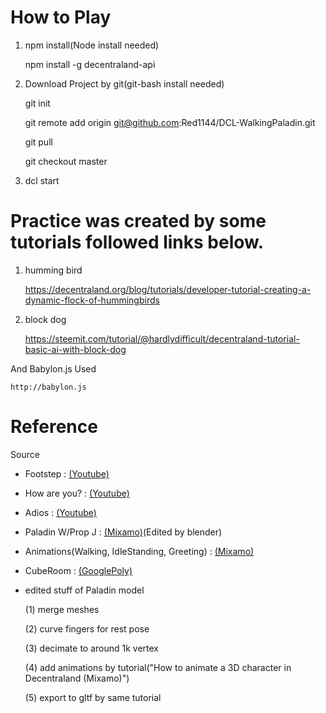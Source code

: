 # How to Play
1. npm install(Node install needed)

    npm install -g decentraland-api

2. Download Project by git(git-bash install needed)

    git init
    
    git remote add origin git@github.com:Red1144/DCL-WalkingPaladin.git
    
    git pull
    
    git checkout master

2. dcl start

# Practice was created by some tutorials followed links below.

1. humming bird

    https://decentraland.org/blog/tutorials/developer-tutorial-creating-a-dynamic-flock-of-hummingbirds

2. block dog

    https://steemit.com/tutorial/@hardlydifficult/decentraland-tutorial-basic-ai-with-block-dog

And Babylon.js Used

    http://babylon.js

# Reference
Source

* Footstep : [(Youtube)](https://www.youtube.com/watch?v=btiw_49DeUU)

* How are you? : [(Youtube)](https://www.youtube.com/watch?v=Bix0D-jmXfU)

* Adios : [(Youtube)](https://www.youtube.com/watch?v=ROk1KFwnMl4)

* Paladin W/Prop J : [(Mixamo)](https://www.mixamo.com)(Edited by blender)

* Animations(Walking, IdleStanding, Greeting) : [(Mixamo)](https://www.mixamo.com)

* CubeRoom : [(GooglePoly)](https://poly.google.com/view/1fahMeqZOw_)


* edited stuff of Paladin model

     (1) merge meshes

     (2) curve fingers for rest pose
     
     (3) decimate to around 1k vertex

     (4) add animations by tutorial("How to animate a 3D character in Decentraland (Mixamo)")

     (5) export to gltf by same tutorial
